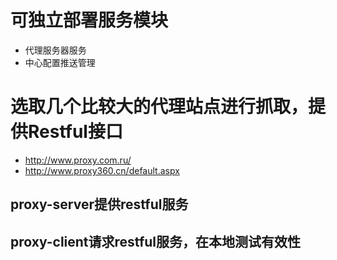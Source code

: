 # 可独立部署服务模块
- 代理服务器服务
- 中心配置推送管理

# 选取几个比较大的代理站点进行抓取，提供Restful接口
- http://www.proxy.com.ru/
- http://www.proxy360.cn/default.aspx

## proxy-server提供restful服务
## proxy-client请求restful服务，在本地测试有效性